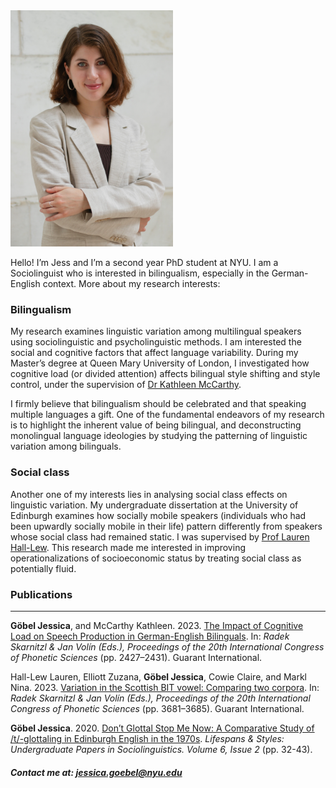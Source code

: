 

<img src ="https://raw.githubusercontent.com/GoebelJess/goebeljess.github.io/main/websitepic-Enhanced-.jpg" width="260">

Hello! I’m Jess and I’m a second year PhD student at NYU. I am a Sociolinguist who is interested in bilingualism, especially in the German-English context. More about my research interests:

### Bilingualism

My research examines linguistic variation among multilingual speakers using sociolinguistic and psycholinguistic methods. I am interested the social and cognitive factors that affect language variability. During my Master’s degree at Queen Mary University of London, I investigated how cognitive load (or divided attention) affects bilingual style shifting and style control, under the supervision of [Dr Kathleen McCarthy](https://www.qmul.ac.uk/sllf/linguistics/people/academic/profiles/mccarthy.html). 

I firmly believe that bilingualism should be celebrated and that speaking multiple languages a gift. One of the fundamental endeavors of my research is to highlight the inherent value of being bilingual, and deconstructing monolingual language ideologies by studying the patterning of linguistic variation among bilinguals. 

### Social class

Another one of my interests lies in analysing social class effects on linguistic variation. My undergraduate dissertation at the University of Edinburgh examines how socially mobile speakers (individuals who had been upwardly socially mobile in their life) pattern differently from speakers whose social class had remained static. I was supervised by [Prof Lauren Hall-Lew](https://www.laurenhall-lew.com/). This research made me interested in improving operationalizations of socioeconomic status by treating social class as potentially fluid. 

### Publications

<hr>

<strong>Göbel Jessica</strong>, and McCarthy Kathleen. 2023. [The Impact of Cognitive Load on Speech Production in German-English Bilinguals](https://guarant.cz/icphs2023/150.pdf).  In: <i>Radek Skarnitzl & Jan Volín (Eds.), Proceedings of the 20th International Congress of Phonetic Sciences</i> (pp. 2427–2431). Guarant International.

Hall-Lew Lauren, Elliott Zuzana, <strong>Göbel Jessica</strong>, Cowie Claire, and Markl Nina. 2023. [Variation in the Scottish BIT vowel: Comparing two corpora](https://guarant.cz/icphs2023/740.pdf). In: <i>Radek Skarnitzl & Jan Volín (Eds.), Proceedings of the 20th International Congress of Phonetic Sciences</i> (pp. 3681–3685). Guarant International.

<strong>Göbel Jessica</strong>. 2020. [Don’t Glottal Stop Me Now: A Comparative Study of /t/-glottaling in Edinburgh English in the 1970s](http://journals.ed.ac.uk/lifespansstyles/article/view/5219/7262). <i>Lifespans & Styles: Undergraduate Papers in Sociolinguistics. Volume 6, Issue 2</i> (pp. 32-43).

##### Contact me at: jessica.goebel@nyu.edu


